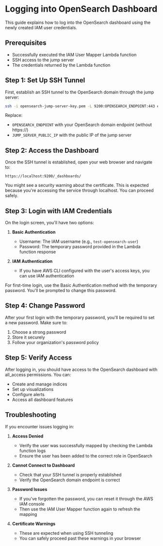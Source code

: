 # Logging into OpenSearch Dashboard

This guide explains how to log into the OpenSearch dashboard using the newly created IAM user credentials.

## Prerequisites

- Successfully executed the IAM User Mapper Lambda function
- SSH access to the jump server
- The credentials returned by the Lambda function

## Step 1: Set Up SSH Tunnel

First, establish an SSH tunnel to the OpenSearch domain through the jump server:

```bash
ssh -i opensearch-jump-server-key.pem -L 9200:OPENSEARCH_ENDPOINT:443 ec2-user@JUMP_SERVER_PUBLIC_IP
```

Replace:
- `OPENSEARCH_ENDPOINT` with your OpenSearch domain endpoint (without https://)
- `JUMP_SERVER_PUBLIC_IP` with the public IP of the jump server

## Step 2: Access the Dashboard

Once the SSH tunnel is established, open your web browser and navigate to:

```
https://localhost:9200/_dashboards/
```

You might see a security warning about the certificate. This is expected because you're accessing the service through localhost. You can proceed safely.

## Step 3: Login with IAM Credentials

On the login screen, you'll have two options:

1. **Basic Authentication**
   - Username: The IAM username (e.g., `test-opensearch-user`)
   - Password: The temporary password provided in the Lambda function response

2. **IAM Authentication**
   - If you have AWS CLI configured with the user's access keys, you can use IAM authentication

For first-time login, use the Basic Authentication method with the temporary password. You'll be prompted to change this password.

## Step 4: Change Password

After your first login with the temporary password, you'll be required to set a new password. Make sure to:

1. Choose a strong password
2. Store it securely
3. Follow your organization's password policy

## Step 5: Verify Access

After logging in, you should have access to the OpenSearch dashboard with all_access permissions. You can:

- Create and manage indices
- Set up visualizations
- Configure alerts
- Access all dashboard features

## Troubleshooting

If you encounter issues logging in:

1. **Access Denied**
   - Verify the user was successfully mapped by checking the Lambda function logs
   - Ensure the user has been added to the correct role in OpenSearch

2. **Cannot Connect to Dashboard**
   - Check that your SSH tunnel is properly established
   - Verify the OpenSearch domain endpoint is correct

3. **Password Issues**
   - If you've forgotten the password, you can reset it through the AWS IAM console
   - Then use the IAM User Mapper function again to refresh the mapping

4. **Certificate Warnings**
   - These are expected when using SSH tunneling
   - You can safely proceed past these warnings in your browser 